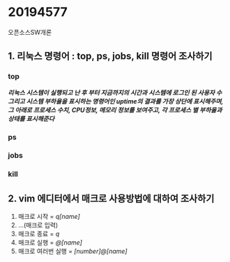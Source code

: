 # 20194577
오픈소스SW개론

## 1. 리눅스 명령어 : top, ps, jobs, kill 명령어 조사하기
### top
___리눅스 시스템이 실행되고 난 후 부터 지금까지의 시간과 시스템에 로그인 된 사용자 수 그리고 시스템 부하율을 표시하는 명령어인 uptime의 결과를 가장 상단에 표시해주며, 그 아래로 프로세스 수치, CPU정보, 메모리 정보를 보여주고, 각 프로세스 별 부하율과 상태를 표시해준다___

### ps

### jobs

### kill

## 2. vim 에디터에서 매크로 사용방법에 대하여 조사하기
1. 매크로 시작 = *q[name]*
2.  ...(매크로 입력)
3.  매크로 종료 = *q*
4.  매크로 실행 = *@[name]*
5.  매크로 여러번 실행 = *[number]@[name]*
